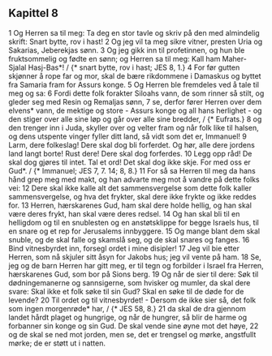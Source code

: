 ## Kapittel 8

1 Og Herren sa til meg: Ta deg en stor tavle og skriv på den med almindelig skrift: Snart bytte, rov i hast!
2 Og jeg vil ta meg sikre vitner, presten Uria og Sakarias, Jeberekjas sønn.
3 Og jeg gikk inn til profetinnen, og hun ble fruktsommelig og fødte en sønn; og Herren sa til meg: Kall ham Maher-Sjalal Hasj-Bas*! / {* snart bytte, rov i hast; JES 8, 1.}
4 For før gutten skjønner å rope far og mor, skal de bære rikdommene i Damaskus og byttet fra Samaria fram for Assurs konge.
5 Og Herren ble fremdeles ved å tale til meg og sa:
6 Fordi dette folk forakter Siloahs vann, de som rinner så stilt, og gleder seg med Resin og Remaljas sønn,
7 se, derfor fører Herren over dem elvens* vann, de mektige og store - Assurs konge og all hans herlighet - og den stiger over alle sine løp og går over alle sine bredder, / {* Eufrats.}
8 og den trenger inn i Juda, skyller over og velter fram og når folk like til halsen, og dens utspente vinger fyller ditt land, så vidt som det er, Immanuel!
9 Larm, dere folkeslag! Dere skal dog bli forferdet. Og hør, alle dere jordens land langt borte! Rust dere! Dere skal dog forferdes.
10 Legg opp råd! De skal dog gjøres til intet. Tal et ord! Det skal dog ikke skje. For med oss er Gud*. / {* Immanuel; JES 7, 7. 14; 8, 8.}
11 For så sa Herren til meg da hans hånd grep meg med makt, og han advarte meg mot å vandre på dette folks vei:
12 Dere skal ikke kalle alt det sammensvergelse som dette folk kaller sammensvergelse, og hva det frykter, skal dere ikke frykte og ikke reddes for.
13 Herren, hærskarenes Gud, ham skal dere holde hellig, og han skal være deres frykt, han skal være deres redsel.
14 Og han skal bli til en helligdom og til en snublesten og en anstøtsklippe for begge Israels hus, til en snare og et rep for Jerusalems innbyggere.
15 Og mange blant dem skal snuble, og de skal falle og skamslå seg, og de skal snares og fanges.
16 Bind vitnesbyrdet inn, forsegl ordet i mine disipler!
17 Jeg vil bie etter Herren, som nå skjuler sitt åsyn for Jakobs hus; jeg vil vente på ham.
18 Se, jeg og de barn Herren har gitt meg, er til tegn og forbilder i Israel fra Herren, hærskarenes Gud, som bor på Sions berg.
19 Og når de sier til dere: Søk til dødningemanerne og sannsigerne, som hvisker og mumler, da skal dere svare: Skal ikke et folk søke til sin Gud? Skal en søke til de døde for de levende?
20 Til ordet og til vitnesbyrdet! - Dersom de ikke sier så, det folk som ingen morgenrøde* har, / {* JES 58, 8.}
21 da skal de dra gjennom landet hårdt plaget og hungrige, og når de hungrer, så blir de harme og forbanner sin konge og sin Gud. De skal vende sine øyne mot det høye,
22 og de skal se ned mot jorden, men se, det er trengsel og mørke, angstfullt mørke; de er støtt ut i natten.
